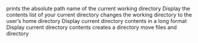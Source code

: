 prints the absolute path name of the current working directory
Display the contents list of your current directory
changes the working directory to the user’s home directory
Display current directory contents in a long format
Display current directory contents
creates a directory
move files and directory
